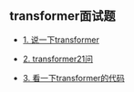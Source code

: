 ## transformer面试题

- [1. 说一下transformer](说一下transformer.md)
- [2. transformer21问](transformer灵魂21问.md)

- [3. 看一下transformer的代码](transformer代码.md)